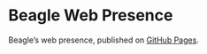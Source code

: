 # Beagle Web Presence

Beagle’s web presence, published on [GitHub Pages](https://flyfl.github.io/Beagle/branches/evaluableExpression-umlet).